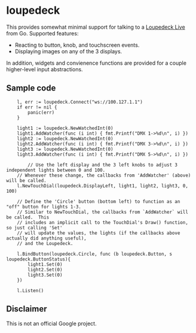 # loupedeck

This provides somewhat minimal support for talking to a [Loupedeck
Live](https://loupedeck.com/us/products/loupedeck-live/) from Go.  Supported features:

- Reacting to button, knob, and touchscreen events.
- Displaying images on any of the 3 displays.

In addition, widgets and convienence functions are provided for a
couple higher-level input abstractions.

## Sample code

```
	l, err := loupedeck.Connect("ws://100.127.1.1")
	if err != nil {
		panic(err)
	}

	light1 := loupedeck.NewWatchedInt(0)
	light1.AddWatcher(func (i int) { fmt.Printf("DMX 1->%d\n", i) })
	light2 := loupedeck.NewWatchedInt(0)
	light2.AddWatcher(func (i int) { fmt.Printf("DMX 3->%d\n", i) })
	light3 := loupedeck.NewWatchedInt(0)
	light3.AddWatcher(func (i int) { fmt.Printf("DMX 5->%d\n", i) })

        // Use the left display and the 3 left knobs to adjust 3 independent lights between 0 and 100.
	// Whenever these change, the callbacks from 'AddWatcher' (above) will be called.
	l.NewTouchDial(loupedeck.DisplayLeft, light1, light2, light3, 0, 100)
	
	// Define the 'Circle' button (bottom left) to function as an "off" button for lights 1-3.
	// Similar to NewTouchDial, the callbacks from `AddWatcher` will be called.  This
	// includes an implicit call to the TouchDial's Draw() function, so just calling 'Set'
	// will update the values, the lights (if the callbacks above actually did anything useful),
	// and the Loupedeck.
	
	l.BindButton(loupedeck.Circle, func (b loupedeck.Button, s loupedeck.ButtonStatus){
		light1.Set(0)
		light2.Set(0)
		light3.Set(0)
	})
		
	l.Listen()
```

## Disclaimer

This is not an official Google project.

